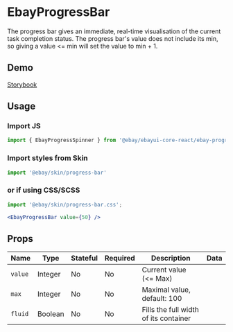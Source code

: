 # EbayProgressBar
The progress bar gives an immediate, real-time visualisation of the current task completion status. The progress bar's value does not include its min, so giving a value <= min will set the value to min + 1.

## Demo
[Storybook](https://pages.github.com/eBay/ebayui-core-react/master/?path=/story/ebay-progress-bar--default)

## Usage

### Import JS
```jsx harmony
import { EbayProgressSpinner } from '@ebay/ebayui-core-react/ebay-progress-bar'
```

### Import styles from Skin
```jsx
import '@ebay/skin/progress-bar'
```

### or if using CSS/SCSS
```jsx
import '@ebay/skin/progress-bar.css';
```

```jsx harmony
<EbayProgressBar value={50} />
```

## Props

Name | Type | Stateful | Required | Description | Data
--- | --- | --- | --- | --- | ---
`value` | Integer | No | No | Current value (<= Max)
`max` | Integer | No | No | Maximal value, default: 100
`fluid` | Boolean | No | No | Fills the full width of its container
